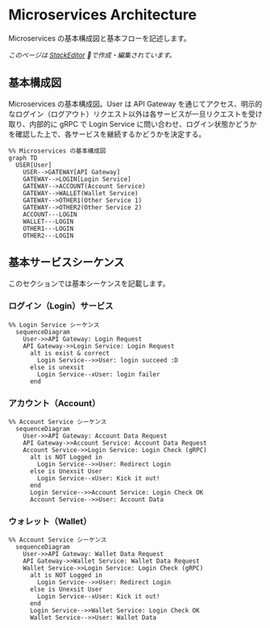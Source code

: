 # Microservices Architecture
Microservices の基本構成図と基本フローを記述します。

_<font size="-1">このページは [StackEditor](https://stackedit.io/) で作成・編集されています。</font>_

## 基本構成図
Microservices の基本構成図。User は API Gateway を通じてアクセス、明示的なログイン（ログアウト）リクエスト以外は各サービスが一旦リクエストを受け取り、内部的に gRPC で Login Service に問い合わせ、ログイン状態かどうかを確認した上で、各サービスを継続するかどうかを決定する。
```mermaid
%% Microservices の基本構成図
graph TD
  USER[User]
    USER-->GATEWAY[API Gateway]
    GATEWAY-->LOGIN[Login Service]
    GATEWAY-->ACCOUNT(Account Service)
    GATEWAY-->WALLET(Wallet Service)
    GATEWAY-->OTHER1(Other Service 1)
    GATEWAY-->OTHER2(Other Service 2)
    ACCOUNT---LOGIN
    WALLET---LOGIN
    OTHER1---LOGIN
    OTHER2---LOGIN
```

## 基本サービスシーケンス
このセクションでは基本シーケンスを記載します。

### ログイン（Login）サービス
```mermaid
%% Login Service シーケンス
  sequenceDiagram
    User->>API Gateway: Login Request
    API Gateway->>Login Service: Login Request
      alt is exist & correct
        Login Service-->>User: login succeed :D
      else is unexsit
        Login Service--xUser: login failer
      end
```

### アカウント（Account）
```mermaid
%% Account Service シーケンス
  sequenceDiagram
    User->>API Gateway: Account Data Request
    API Gateway->>Account Service: Account Data Request
    Account Service->>Login Service: Login Check (gRPC)
      alt is NOT Logged in
        Login Service-->>User: Redirect Login
      else is Unexsit User
        Login Service--xUser: Kick it out!
      end
      Login Service-->>Account Service: Login Check OK
      Account Service-->>User: Account Data
```

### ウォレット（Wallet）
```mermaid
%% Account Service シーケンス
  sequenceDiagram
    User->>API Gateway: Wallet Data Request
    API Gateway->>Wallet Service: Wallet Data Request
    Wallet Service->>Login Service: Login Check (gRPC)
      alt is NOT Logged in
        Login Service-->>User: Redirect Login
      else is Unexsit User
        Login Service--xUser: Kick it out!
      end
      Login Service-->>Wallet Service: Login Check OK
      Wallet Service-->>User: Wallet Data
```

<!--stackedit_data:
eyJoaXN0b3J5IjpbLTk4MzEwMjM1MCw0NDU5NjE5NDgsMTU0Nj
AzMTEwMV19
-->